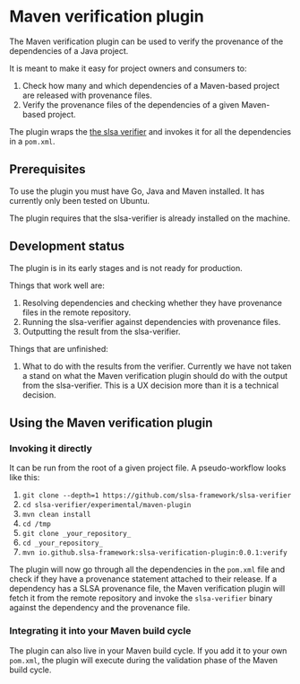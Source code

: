 # Maven verification plugin

The Maven verification plugin can be used to verify the provenance of the dependencies of a Java project.

It is meant to make it easy for project owners and consumers to:

1. Check how many and which dependencies of a Maven-based project are released with provenance files.
2. Verify the provenance files of the dependencies of a given Maven-based project.

The plugin wraps the [the slsa verifier](https://github.com/slsa-framework/slsa-verifier) and invokes it for all the dependencies in a `pom.xml`.

## Prerequisites

To use the plugin you must have Go, Java and Maven installed. It has currently only been tested on Ubuntu.

The plugin requires that the slsa-verifier is already installed on the machine.

## Development status

The plugin is in its early stages and is not ready for production.

Things that work well are:

1. Resolving dependencies and checking whether they have provenance files in the remote repository.
2. Running the slsa-verifier against dependencies with provenance files.
3. Outputting the result from the slsa-verifier.

Things that are unfinished:

1. What to do with the results from the verifier. Currently we have not taken a stand on what the Maven verification plugin should do with the output from the slsa-verifier. This is a UX decision more than it is a technical decision.

## Using the Maven verification plugin

### Invoking it directly

It can be run from the root of a given project file. A pseudo-workflow looks like this:

1. `git clone --depth=1 https://github.com/slsa-framework/slsa-verifier`
2. `cd slsa-verifier/experimental/maven-plugin`
3. `mvn clean install`
4. `cd /tmp`
5. `git clone _your_repository_`
6. `cd _your_repository_`
7. `mvn io.github.slsa-framework:slsa-verification-plugin:0.0.1:verify`

The plugin will now go through all the dependencies in the `pom.xml` file and check if they have a provenance statement attached to their release. If a dependency has a SLSA provenance file, the Maven verification plugin will fetch it from the remote repository and invoke the `slsa-verifier` binary against the dependency and the provenance file.

### Integrating it into your Maven build cycle

The plugin can also live in your Maven build cycle. If you add it to your own `pom.xml`, the plugin will execute during the validation phase of the Maven build cycle.

